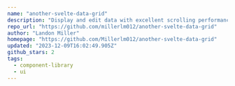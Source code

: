 ```yaml
---
name: "another-svelte-data-grid"
description: "Display and edit data with excellent scrolling performance in Svelte."
repo_url: "https://github.com/millerlm012/another-svelte-data-grid"
author: "Landon Miller"
homepage: "https://github.com/Millerlm012/another-svelte-data-grid"
updated: "2023-12-09T16:02:49.905Z"
github_stars: 2
tags: 
  - component-library
  - ui
---
```

